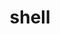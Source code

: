 ---
title: shell
published: 2025-04-03
description: "How to use this blog template."
# image: "../../assets/images/my_photo.jpg"
tags: ["Cyber"]
category: Linux
draft: false
---